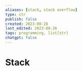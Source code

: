 ```yaml
---
aliases: [stack, stack overflow]
type: str
publish: false
created: 2023-08-26
last_edited: 2023-08-26
tags: programming, list[str]
chatgpt: false
---
```

# Stack